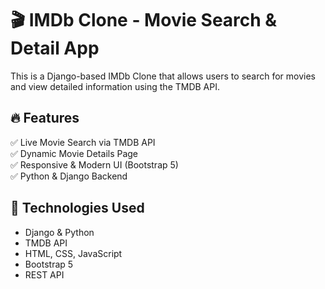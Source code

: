# 🎬 IMDb Clone - Movie Search & Detail App

This is a Django-based IMDb Clone that allows users to search for movies and view detailed information using the TMDB API.

## 🔥 Features
✅ Live Movie Search via TMDB API  
✅ Dynamic Movie Details Page  
✅ Responsive & Modern UI (Bootstrap 5)  
✅ Python & Django Backend  

## 🚀 Technologies Used
- Django & Python
- TMDB API
- HTML, CSS, JavaScript
- Bootstrap 5
- REST API
